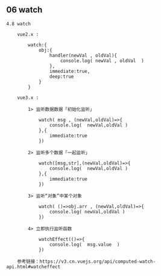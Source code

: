 ## 06 watch
	4.8 watch

		vue2.x :

			watch:{
				obj:{
					handler(newVal , oldVal){
						console.log( newVal , oldVal  )
					},
					immediate:true,
					deep:true
				}
			}

		vue3.x :

			1> 监听数据数据「初始化监听」

				watch( msg , (newVal,oldVal)=>{
					console.log(  newVal,oldVal )
				},{
					immediate:true
				})

			2> 监听多个数据「一起监听」

				watch([msg,str],(newVal,oldVal)=>{
					console.log(  newVal,oldVal )
				},{
					immediate:true
				})

			3> 监听“对象”中某个对象

				watch( ()=>obj.arr , (newVal,oldVal)=>{
					console.log( newVal,oldVal )
				})

			4> 立即执行监听函数

				watchEffect(()=>{
					console.log(  msg.value  )
				})

		参考链接：https://v3.cn.vuejs.org/api/computed-watch-api.html#watcheffect